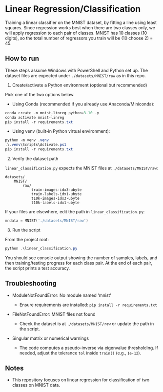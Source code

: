 # Linear Regression/Classification
Training a linear classifier on the MNIST dataset, by fitting a line using least squares. Since regression works best when there are two classes only, we will apply regression to each pair of classes. MNIST has 10 classes (10 digits), so the total number of regressors you train will be (10 choose 2) = 45.

## How to run

These steps assume Windows with PowerShell and Python set up. The dataset files are expected under `./datasets/MNIST/raw` as in this repo.

1) Create/activate a Python environment (optional but recommended)

Pick one of the two options below.

- Using Conda (recommended if you already use Anaconda/Miniconda):

```powershell
conda create -n mnist-linreg python=3.10 -y
conda activate mnist-linreg
pip install -r requirements.txt
```

- Using venv (built-in Python virtual environment):

```powershell
python -m venv .venv
.\.venv\Scripts\Activate.ps1
pip install -r requirements.txt
```

2) Verify the dataset path

`linear_classification.py` expects the MNIST files at `./datasets/MNIST/raw`:

```
datasets/
	MNIST/
		raw/
			train-images-idx3-ubyte
			train-labels-idx1-ubyte
			t10k-images-idx3-ubyte
			t10k-labels-idx1-ubyte
```

If your files are elsewhere, edit the path in `linear_classification.py`:

```python
mndata = MNIST('./datasets/MNIST/raw')
```

3) Run the script

From the project root:

```powershell
python .\linear_classification.py
```

You should see console output showing the number of samples, labels, and then training/testing progress for each class pair. At the end of each pair, the script prints a test accuracy.

## Troubleshooting

- ModuleNotFoundError: No module named 'mnist'
	- Ensure requirements are installed: `pip install -r requirements.txt`

- FileNotFoundError: MNIST files not found
	- Check the dataset is at `./datasets/MNIST/raw` or update the path in the script.

- Singular matrix or numerical warnings
	- The code computes a pseudo-inverse via eigenvalue thresholding. If needed, adjust the tolerance `tol` inside `train()` (e.g., `1e-12`).


## Notes

- This repository focuses on linear regression for classification of two classes on MNIST data.
